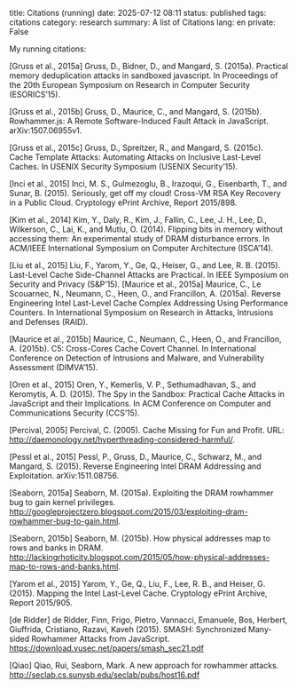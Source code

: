 title: Citations (running)
date: 2025-07-12 08:11
status: published
tags: citations
category: research
summary: A list of Citations
lang: en
private: False


My running citations:

[Gruss et al., 2015a] Gruss, D., Bidner, D., and Mangard, S. (2015a).
Practical memory deduplication attacks in sandboxed javascript.
In Proceedings of the 20th European Symposium on Research in Computer Security (ESORICS’15).

[Gruss et al., 2015b] Gruss, D., Maurice, C., and Mangard, S. (2015b).
Rowhammer.js: A Remote Software-Induced Fault Attack in JavaScript.
arXiv:1507.06955v1.

[Gruss et al., 2015c] Gruss, D., Spreitzer, R., and Mangard, S. (2015c).
Cache Template Attacks: Automating Attacks on Inclusive Last-Level Caches.
In USENIX Security Symposium (USENIX Security’15).

[Inci et al., 2015] Inci, M. S., Gulmezoglu, B., Irazoqui, G., Eisenbarth, T., and Sunar, B. (2015).
Seriously, get off my cloud! Cross-VM RSA Key Recovery in a Public Cloud.
Cryptology ePrint Archive, Report 2015/898.

[Kim et al., 2014] Kim, Y., Daly, R., Kim, J., Fallin, C., Lee, J. H., Lee, D., Wilkerson, C., Lai, K., and Mutlu, O. (2014).
Flipping bits in memory without accessing them: An experimental study of DRAM disturbance errors.
In ACM/IEEE International Symposium on Computer Architecture (ISCA’14).

[Liu et al., 2015] Liu, F., Yarom, Y., Ge, Q., Heiser, G., and Lee, R. B. (2015).
Last-Level Cache Side-Channel Attacks are Practical.
In IEEE Symposium on Security and Privacy (S&P’15).
[Maurice et al., 2015a] Maurice, C., Le Scouarnec, N., Neumann, C., Heen, O., and Francillon, A. (2015a).
Reverse Engineering Intel Last-Level Cache Complex Addressing Using Performance Counters.
In International Symposium on Research in Attacks, Intrusions and Defenses (RAID).

[Maurice et al., 2015b] Maurice, C., Neumann, C., Heen, O., and Francillon, A. (2015b).
C5: Cross-Cores Cache Covert Channel.
In International Conference on Detection of Intrusions and Malware, and Vulnerability Assessment (DIMVA’15).

[Oren et al., 2015] Oren, Y., Kemerlis, V. P., Sethumadhavan, S., and Keromytis, A. D. (2015).
The Spy in the Sandbox: Practical Cache Attacks in JavaScript and their Implications.
In ACM Conference on Computer and Communications Security (CCS’15).

[Percival, 2005] Percival, C. (2005).
Cache Missing for Fun and Profit.
URL: http://daemonology.net/hyperthreading-considered-harmful/.

[Pessl et al., 2015] Pessl, P., Gruss, D., Maurice, C., Schwarz, M., and Mangard, S. (2015).
Reverse Engineering Intel DRAM Addressing and Exploitation.
arXiv:1511.08756.

[Seaborn, 2015a] Seaborn, M. (2015a).
Exploiting the DRAM rowhammer bug to gain kernel privileges.
http://googleprojectzero.blogspot.com/2015/03/exploiting-dram-rowhammer-bug-to-gain.html.

[Seaborn, 2015b] Seaborn, M. (2015b).
How physical addresses map to rows and banks in DRAM.
http://lackingrhoticity.blogspot.com/2015/05/how-physical-addresses-map-to-rows-and-banks.html.

[Yarom et al., 2015] Yarom, Y., Ge, Q., Liu, F., Lee, R. B., and Heiser, G. (2015).
Mapping the Intel Last-Level Cache.
Cryptology ePrint Archive, Report 2015/905.

[de Ridder] de Ridder, Finn, Frigo, Pietro, Vannacci, Emanuele, Bos, Herbert, Giuffrida, Cristiano, Razavi, Kaveh (2015). SMASH: Synchronized Many-sided Rowhammer Attacks from JavaScript.  https://download.vusec.net/papers/smash_sec21.pdf

[Qiao] Qiao, Rui, Seaborn, Mark.  A new approach for rowhammer attacks.  http://seclab.cs.sunysb.edu/seclab/pubs/host16.pdf
